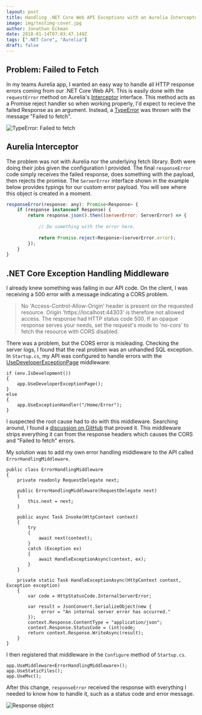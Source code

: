 ```yaml
---
layout: post
title: Handling .NET Core Web API Exceptions with an Aurelia Interceptor
image: img/testimg-cover.jpg
author: Jonathan Eckman
date: 2018-01-14T07:03:47.149Z
tags: [".NET Core", "Aurelia"]
draft: false
---
```


## Problem: Failed to Fetch
In my teams Aurelia app, I wanted an easy way to handle all HTTP response errors coming from our .NET Core Web API. This is easily done with the `requestError` method on Aurelia's [Interceptor](http://aurelia.io/docs/api/fetch-client/interface/Interceptor) interface. This method acts as a Promise reject handler so when working properly, I'd expect to recieve the failed Response as an argument. Instead, a [TypeError](https://developer.mozilla.org/en-US/docs/Web/JavaScript/Reference/Global_Objects/TypeError) was thrown with the message "Failed to fetch". 

![TypeError: Failed to fetch](/img/failed-to-fetch.png)

## Aurelia Interceptor
The problem was not with Aurelia nor the underlying fetch library. Both were doing their jobs given the configuration I provided. The final `responseError` code simply receives the failed response, does something with the payload, then rejects the promise. The `ServerError` interface shown in the example below provides typings for our custom error payload. You will see where this object is created in a moment.

```js
responseError(response: any): Promise<Response> {
    if (response instanceof Response) {
        return response.json().then((serverError: ServerError) => {
        
            // Do something with the error here.
            
            return Promise.reject<Response>(serverError.error);
        }); 
    }
}
```

## .NET Core Exception Handling Middleware
I already knew something was failing in our API code. On the client, I was receiving a 500 error with a message indicating a CORS problem. 

> No 'Access-Control-Allow-Origin' header is present on the requested resource. Origin 'https://localhost:44303' is therefore not allowed access. The response had HTTP status code 500. If an opaque response serves your needs, set the request's mode to 'no-cors' to fetch the resource with CORS disabled.

There was a problem, but the CORS error is misleading. Checking the server logs, I found that the real problem was an unhandled SQL exception. In `Startup.cs`, my API was configured to handle errors with the [UseDeveloperExceptionPage](https://docs.microsoft.com/en-us/aspnet/core/fundamentals/error-handling#the-developer-exception-page) middleware:

```
if (env.IsDevelopment())
{
    app.UseDeveloperExceptionPage();
}
else
{
    app.UseExceptionHandler("/Home/Error");
}
```

I suspected the root cause had to do with this middleware. Searching around, I found a [discussion on GitHub](https://github.com/aspnet/Diagnostics/issues/247) that proved it. This middleware strips everything it can from the response headers which causes the CORS and "Failed to fetch" errors. 

My solution was to add my own error handling middleware to the API called `ErrorHandlingMiddleware`.

```
public class ErrorHandlingMiddleware
{
    private readonly RequestDelegate next;

    public ErrorHandlingMiddleware(RequestDelegate next)
    {
        this.next = next;
    }

    public async Task Invoke(HttpContext context)
    {
        try
        {
            await next(context);
        }
        catch (Exception ex)
        {
            await HandleExceptionAsync(context, ex);
        }
    }

    private static Task HandleExceptionAsync(HttpContext context, Exception exception)
    {
        var code = HttpStatusCode.InternalServerError;

        var result = JsonConvert.SerializeObject(new { 
             error = "An internal server error has occurred." 
        });
        context.Response.ContentType = "application/json";
        context.Response.StatusCode = (int)code;
        return context.Response.WriteAsync(result);
    }
}
```

I then registered that middleware in the `Configure` method of `Startup.cs`.

```
app.UseMiddleware<ErrorHandlingMiddleware>();
app.UseStaticFiles();
app.UseMvc();
```

After this change, `responseError` received the response with everything I needed to know how to handle it, such as a status code and error message. 

![Response object](/img/failed-to-fetch-resolved.png)

